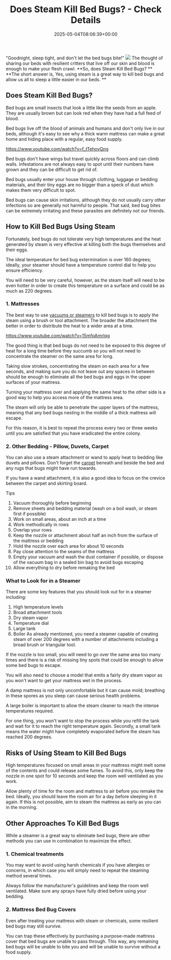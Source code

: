 ﻿---
layout: post
title: Does Steam Kill Bed Bugs? - Check Details
date: '2025-05-04T08:06:39+00:00'
categories:
- Bed Bugs
- Guide
tags: []
slug: /does-steam-kill-bed-bugs/
lastmod: 2025-05-07T12:21:26+03:00
---

"Goodnight, sleep tight, and don't let the bed bugs bite!"
![](/assets/img/img/)
The thought of sharing our beds with resilient critters that live off our skin and blood is enough to make your flesh crawl.
**So, does Steam Kill Bed Bugs? **
**The short answer is, Yes, using steam is a great way to kill bed bugs and allow us all to sleep a little easier in our beds. **
## Does Steam Kill Bed Bugs?
Bed bugs are small insects that look a little like the seeds from an apple. They are usually brown but can look red when they have had a full feed of blood.

Bed bugs live off the blood of animals and humans and don't only live in our beds, although it's easy to see why a thick warm mattress can make a great home and hiding place with a regular, easy food supply.

https://www.youtube.com/watch?v=f_tTehoyQng

Bed bugs don't have wings but travel quickly across floors and can climb walls. Infestations are not always easy to spot until their numbers have grown and they can be difficult to get rid of.

Bed bugs usually enter your house through clothing, luggage or bedding materials, and their tiny eggs are no bigger than a speck of dust which makes them very difficult to spot.

Bed bugs can cause skin irritations, although they do not usually carry other infections so are generally not harmful to people. That said, bed bug bites can be extremely irritating and these parasites are definitely not our friends.
## How to Kill Bed Bugs Using Steam
Fortunately, bed bugs do not tolerate very high temperatures and the heat generated by steam is very effective at killing both the bugs themselves and their eggs.

The ideal temperature for bed bug extermination is over 160 degrees; ideally, your steamer should have a temperature control dial to help you ensure efficiency.

You will need to be very careful, however, as the steam itself will need to be even hotter in order to create this temperature on a surface and could be as much as 220 degrees.
### 1. Mattresses
The best way to use
[vacuums or steamers](https://pestpolicy.com/best-bed-bug-steamer/)
to kill bed bugs is to apply the steam using a brush or tool attachment. The broader the attachment the better in order to distribute the heat to a wider area at a time.

https://www.youtube.com/watch?v=15mfpAmrlqg

The good thing is that bed bugs do not need to be exposed to this degree of heat for a long time before they succumb so you will not need to concentrate the steamer on the same area for long.

Taking slow strokes, concentrating the steam on each area for a few seconds, and making sure you do not leave out any spaces in between should be enough to eliminate all the bed bugs and eggs in the upper surfaces of your mattress.

Turning your mattress over and applying the same heat to the other side is a good way to help you access more of the mattress area.

The steam will only be able to penetrate the upper layers of the mattress, meaning that any bed bugs nesting in the middle of a thick mattress will escape.

For this reason, it is best to repeat the process every two or three weeks until you are satisfied that you have eradicated the entire colony.
### 2. Other Bedding - Pillow, Duvets, Carpet
You can also use a steam attachment or wand to apply heat to bedding like duvets and pillows. Don't forget the
[carpet](https://pestpolicy.com/can-bed-bugs-live-in-carpet/)
beneath and beside the bed and any rugs that bugs might have run towards.

If you have a wand attachment, it is also a good idea to focus on the crevice between the carpet and skirting board.

Tips
1. Vacuum thoroughly before beginning
2. Remove sheets and bedding material (wash on a boil wash, or steam first if possible)
3. Work on small areas, about an inch at a time
4. Work methodically in rows
5. Overlap your rows
6. Keep the nozzle or attachment about half an inch from the surface of the mattress or bedding
7. Hold the nozzle over each area for about 10 seconds
8. Pay close attention to the seams of the mattress
9. Empty your vacuum and wash the dust container if possible, or dispose of the vacuum bag in a sealed bin bag to avoid bugs escaping
10. Allow everything to dry before remaking the bed
### What to Look for in a Steamer
There are some key features that you should look out for in a steamer including:
1. High temperature levels
2. Broad attachment tools
3. Dry steam vapor
4. Temperature dial
5. Large tank
6. Boiler
As already mentioned, you need a steamer capable of creating steam of over 200 degrees with a number of attachments including a broad brush or triangular tool.

If the nozzle is too small, you will need to go over the same area too many times and there is a risk of missing tiny spots that could be enough to allow some bed bugs to escape.

You will also need to choose a model that emits a fairly dry steam vapor as you won't want to get your mattress wet in the process.

A damp mattress is not only uncomfortable but it can cause mold; breathing in these spores as you sleep can cause serious health problems.

A large boiler is important to allow the steam cleaner to reach the intense temperatures required.

For one thing, you won't want to stop the process while you refill the tank and wait for it to reach the right temperature again. Secondly, a small tank means the water might have completely evaporated before the steam has reached 200 degrees.
## Risks of Using Steam to Kill Bed Bugs
High temperatures focused on small areas in your mattress might melt some of the contents and could release some fumes. To avoid this, only keep the nozzle in one spot for 10 seconds and keep the room well ventilated as you work.

Allow plenty of time for the room and mattress to air before you remake the bed. Ideally, you should leave the room air for a day before sleeping in it again. If this is not possible, aim to steam the mattress as early as you can in the morning.
## Other Approaches To Kill Bed Bugs
While a steamer is a great way to eliminate bed bugs, there are other methods you can use in combination to maximize the effect.
### 1. Chemical treatments
You may want to avoid using harsh chemicals if you have allergies or concerns, in which case you will simply need to repeat the steaming method several times.

Always follow the manufacturer's guidelines and keep the room well ventilated. Make sure any sprays have fully dried before using your bedding.
### 2. Mattress Bed Bug Covers
Even after treating your mattress with steam or chemicals, some resilient bed bugs may still survive.

You can trap these effectively by purchasing a purpose-made mattress cover that bed bugs are unable to pass through. This way, any remaining bed bugs will be unable to bite you and will be unable to survive without a food supply.